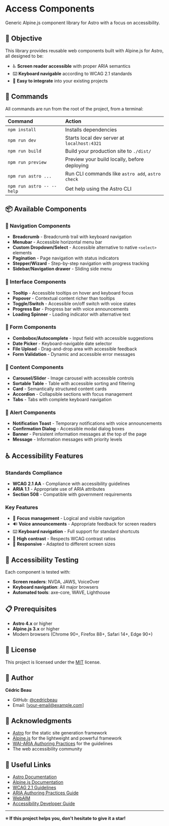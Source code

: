 # Access Components

Generic Alpine.js component library for Astro with a focus on accessibility.

## 🎯 Objective

This library provides reusable web components built with Alpine.js for Astro, all designed to be:
- ♿ **Screen reader accessible** with proper ARIA semantics
- ⌨️ **Keyboard navigable** according to WCAG 2.1 standards
- 🔧 **Easy to integrate** into your existing projects

## 🧞 Commands

All commands are run from the root of the project, from a terminal:

| Command                   | Action                                           |
| :------------------------ | :----------------------------------------------- |
| `npm install`             | Installs dependencies                            |
| `npm run dev`             | Starts local dev server at `localhost:4321`      |
| `npm run build`           | Build your production site to `./dist/`          |
| `npm run preview`         | Preview your build locally, before deploying     |
| `npm run astro ...`       | Run CLI commands like `astro add`, `astro check` |
| `npm run astro -- --help` | Get help using the Astro CLI                     |

## 📦 Available Components

### 🧭 Navigation Components

- **Breadcrumb** - Breadcrumb trail with keyboard navigation
- **Menubar** - Accessible horizontal menu bar
- **Custom Dropdown/Select** - Accessible alternative to native `<select>` elements
- **Pagination** - Page navigation with status indicators
- **Stepper/Wizard** - Step-by-step navigation with progress tracking
- **Sidebar/Navigation drawer** - Sliding side menu

### 🎨 Interface Components

- **Tooltip** - Accessible tooltips on hover and keyboard focus
- **Popover** - Contextual content richer than tooltips
- **Toggle/Switch** - Accessible on/off switch with voice states
- **Progress Bar** - Progress bar with voice announcements
- **Loading Spinner** - Loading indicator with alternative text

### 📝 Form Components

- **Combobox/Autocomplete** - Input field with accessible suggestions
- **Date Picker** - Keyboard-navigable date selector
- **File Upload** - Drag-and-drop area with accessible feedback
- **Form Validation** - Dynamic and accessible error messages

### 📄 Content Components

- **Carousel/Slider** - Image carousel with accessible controls
- **Sortable Table** - Table with accessible sorting and filtering
- **Card** - Semantically structured content cards
- **Accordion** - Collapsible sections with focus management
- **Tabs** - Tabs with complete keyboard navigation

### 🔔 Alert Components

- **Notification Toast** - Temporary notifications with voice announcements
- **Confirmation Dialog** - Accessible modal dialog boxes
- **Banner** - Persistent information messages at the top of the page
- **Message** - Information messages with priority levels

## ♿ Accessibility Features

### Standards Compliance
- **WCAG 2.1 AA** - Compliance with accessibility guidelines
- **ARIA 1.1** - Appropriate use of ARIA attributes
- **Section 508** - Compatible with government requirements

### Key Features
- 🎯 **Focus management** - Logical and visible navigation
- 🔊 **Voice announcements** - Appropriate feedback for screen readers
- ⌨️ **Keyboard navigation** - Full support for standard shortcuts
- 🎨 **High contrast** - Respects WCAG contrast ratios
- 📱 **Responsive** - Adapted to different screen sizes

## 🧪 Accessibility Testing

Each component is tested with:
- **Screen readers**: NVDA, JAWS, VoiceOver
- **Keyboard navigation**: All major browsers
- **Automated tools**: axe-core, WAVE, Lighthouse

## 📋 Prerequisites

- **Astro 4.x** or higher
- **Alpine.js 3.x** or higher
- Modern browsers (Chrome 90+, Firefox 88+, Safari 14+, Edge 90+)

## 📄 License

This project is licensed under the [MIT](LICENSE) license.

## 👤 Author

**Cédric Beau**
- GitHub: [@cedricbeau](https://github.com/cedricbeau)
- Email: [your-email@example.com]

## 🙏 Acknowledgments

- [Astro](https://astro.build/) for the static site generation framework
- [Alpine.js](https://alpinejs.dev/) for the lightweight and powerful framework
- [WAI-ARIA Authoring Practices](https://www.w3.org/WAI/ARIA/apg/) for the guidelines
- The web accessibility community

## 🔗 Useful Links

- [Astro Documentation](https://docs.astro.build/)
- [Alpine.js Documentation](https://alpinejs.dev/)
- [WCAG 2.1 Guidelines](https://www.w3.org/WAI/WCAG21/quickref/)
- [ARIA Authoring Practices Guide](https://www.w3.org/WAI/ARIA/apg/)
- [WebAIM](https://webaim.org/)
- [Accessibility Developer Guide](https://www.accessibility-developer-guide.com/)

---

**⭐ If this project helps you, don't hesitate to give it a star!**
